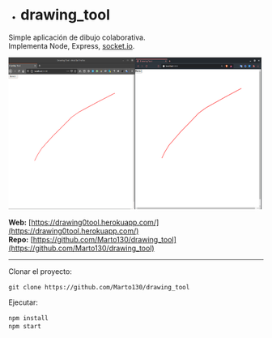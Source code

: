 - # **drawing_tool**
    
Simple aplicación de dibujo colaborativa.  
Implementa Node, Express, [socket.io](http://socket.io).

<img src="utils/img/imagen_gitHub.png" width="500" height="300"/>

**Web:** [https://drawing0tool.herokuapp.com/](https://drawing0tool.herokuapp.com/)  
**Repo:** [https://github.com/Marto130/drawing_tool](https://github.com/Marto130/drawing_tool)

* * *

Clonar el proyecto:

```
git clone https://github.com/Marto130/drawing_tool
```

Ejecutar:

```
npm install
npm start
```
